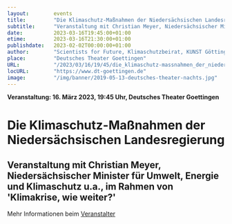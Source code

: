 ```yaml
---
layout:        events
title:         "Die Klimaschutz-Maßnahmen der Niedersächsischen Landesregierung"
subtitle:      "Veranstaltung mit Christian Meyer, Niedersächsischer Minister für Umwelt, Energie und Klimaschutz u.a., im Rahmen von 'Klimakrise, wie weiter?'"
date:          2023-03-16T19:45:00+01:00
etime:         2023-03-16T21:30:00+01:00
publishdate:   2023-02-02T00:00:00+01:00
author:        "Scientists for Future, Klimaschutzbeirat, KUNST Göttingen"
place:         "Deutsches Theater Goettingen"
URL:           "/2023/03/16/19/45/die_klimaschutz-massnahmen_der_niedersaechsischen_landesregierung"
locURL:        "https://www.dt-goettingen.de"
image:         "/img/banner/2019-05-13-deutsches-theater-nachts.jpg"
---
```


**Veranstaltung: 16. März 2023, 19:45 Uhr, Deutsches Theater Goettingen**

Die Klimaschutz-Maßnahmen der Niedersächsischen Landesregierung
===========

Veranstaltung mit Christian Meyer, Niedersächsischer Minister für Umwelt, Energie und Klimaschutz u.a., im Rahmen von 'Klimakrise, wie weiter?'
-----------
 

Mehr Informationen beim
[Veranstalter](https://www.dt-goettingen.de/stueck/klimakrise-wie-weiter)
